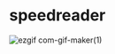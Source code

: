 # speedreader
![ezgif com-gif-maker(1)](https://user-images.githubusercontent.com/81049050/174281557-c5bdb453-6db9-49de-94db-2f8ce1eb621b.gif)
